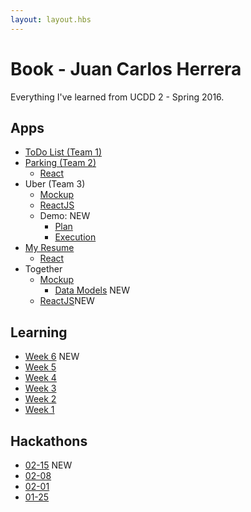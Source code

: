```yaml
---
layout: layout.hbs
---
```


# Book - Juan Carlos Herrera

Everything I've learned from UCDD 2 - Spring 2016.

## Apps

* [ToDo List (Team 1)](https://todofirebaseteamkeymasters.firebaseapp.com/apps/todos/)
* [Parking (Team 2)](https://hello-ucdd2016.firebaseapp.com/apps/parking/) 
	* [React](https://hello-ucdd2016.firebaseapp.com/apps/parking/react/) 
* Uber (Team 3) 
  * [Mockup](https://teamroar.firebaseapp.com/apps/uber/mockup/index.html)
  * [ReactJS](https://team-roar.firebaseapp.com/apps/uber/)
  * Demo: <span class="chip red">NEW</span>
    * [Plan](https://team-roar.firebaseapp.com/apps/uber/demo/plan.html)
    * [Execution](apps/uber/demo/execution.html)
* [My Resume](apps/resume/)
	* [React](apps/resume/react)
* Together 
  * [Mockup](apps/together/mockup)
    * [Data Models](apps/together/mockup/data.html) <span class="chip red">NEW</span>
  * [ReactJS](apps/together)<span class="chip red">NEW</span>


## Learning
* [Week 6](learning/week6) <span class="chip red">NEW</span>
* [Week 5](learning/week5)
* [Week 4](learning/week4)
* [Week 3](learning/week3)
* [Week 2](learning/week2)
* [Week 1](learning/week1)


## Hackathons
* [02-15](hackathons/02-15) <span class="chip red">NEW</span>
* [02-08](hackathons/02-08)
* [02-01](hackathons/02-01)
* [01-25](hackathons/01-25)
